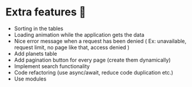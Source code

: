 # Extra features 🎈

* Sorting in the tables
* Loading animation while the application gets the data
* Nice error message when a request has been denied ( Ex: unavailable, request limit, no page like that, access denied )
* Add planets table
* Add pagination button for every page (create them dynamically)
* Implement search functionality 
* Code refactoring (use async/await, reduce code duplication etc.)
* Use modules


 
